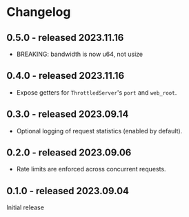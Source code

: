 # Changelog

## 0.5.0 - released 2023.11.16

- BREAKING: bandwidth is now u64, not usize

## 0.4.0 - released 2023.11.16

- Expose getters for `ThrottledServer`'s `port` and `web_root`.

## 0.3.0 - released 2023.09.14

- Optional logging of request statistics (enabled by default).

## 0.2.0 - released 2023.09.06

- Rate limits are enforced across concurrent requests.

## 0.1.0 - released 2023.09.04

Initial release

